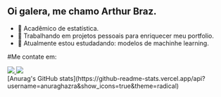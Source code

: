 ## Oi galera, me chamo Arthur Braz.


- 🌱 Acadêmico de estatística.
- 👯 Trabalhando em projetos pessoais para enriquecer meu portfolio.
- 🤔 Atualmente estou estudadando: modelos de machinhe learning.

#Me contate em:
<div>
    <a href="mailto:abrazsantos08@gmail.com" target="_blank">
        <img src="https://img.shields.io/badge/Gmail-D14836?style=for-the-badge&logo=gmail&logoColor=white" target="_blank"/>
    </a>
    <a href="https://www.linkedin.com/in/arthur-braz-santos-24709817b/" target="_blank">
        <img src="https://img.shields.io/badge/LinkedIn-0077B5?style=for-the-badge&logo=linkedin&logoColor=white" target="_blank"/>
    </a>
</div>  

</div>
  [Anurag's GitHub stats](https://github-readme-stats.vercel.app/api?username=anuraghazra&show_icons=true&theme=radical)
</div> 
